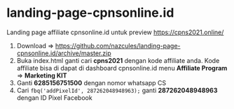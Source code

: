 
# landing-page-cpnsonline.id
Landing page affiliate cpnsonline.id untuk preview https://cpns2021.online/

 1. Download => https://github.com/nazcules/landing-page-cpnsonline.id/archive/master.zip
 2. Buka index.html ganti  cari **cpns2021** dengan kode affiliate anda. Kode affiliate bisa di dapat di dashboard cpnsonline.id menu **Affiliate Program** => **Marketing KIT**
 3. Ganti **6285156751500** dengan nomor whatsapp CS
 4. Cari `fbq('addPixelId', 287262048948963);` ganti **287262048948963** dengan ID Pixel Facebook
